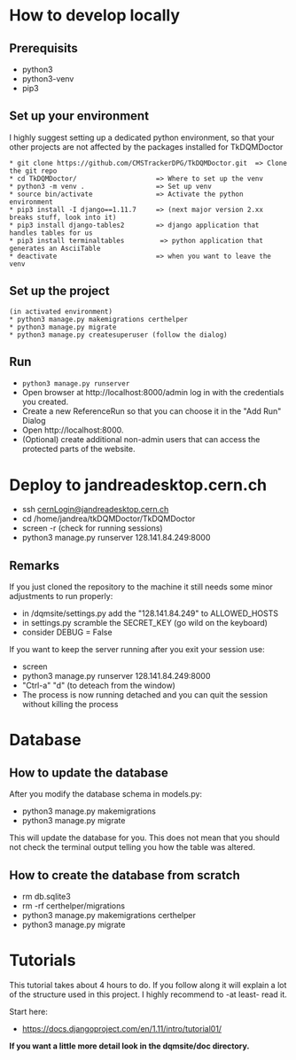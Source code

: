 # How to develop locally

## Prerequisits

* python3
* python3-venv
* pip3 

## Set up your environment

I highly suggest setting up a dedicated python environment, so that your other projects are not affected by the packages installed for TkDQMDoctor
```
* git clone https://github.com/CMSTrackerDPG/TkDQMDoctor.git  => Clone the git repo
* cd TkDQMDoctor/                    => Where to set up the venv
* python3 -m venv .                  => Set up venv
* source bin/activate                => Activate the python environment
* pip3 install -I django==1.11.7     => (next major version 2.xx breaks stuff, look into it)
* pip3 install django-tables2        => django application that handles tables for us
* pip3 install terminaltables         => python application that generates an AsciiTable
* deactivate                         => when you want to leave the venv
```
## Set up the project
```
(in activated environment)
* python3 manage.py makemigrations certhelper
* python3 manage.py migrate
* python3 manage.py createsuperuser (follow the dialog)
```
## Run
*  <code>python3 manage.py runserver </code>
* Open browser at http://localhost:8000/admin log in with the credentials you created.
* Create a new ReferenceRun so that you can choose it in the "Add Run" Dialog
* Open http://localhost:8000.
* (Optional) create additional non-admin users that can access the protected parts of the website.

# Deploy to jandreadesktop.cern.ch
* ssh cernLogin@jandreadesktop.cern.ch
* cd /home/jandrea/tkDQMDoctor/TkDQMDoctor
* screen -r    (check for running sessions)
* python3 manage.py runserver 128.141.84.249:8000

## Remarks
If you just cloned the repository to the machine it still needs some minor adjustments to run properly:

* in /dqmsite/settings.py add the "128.141.84.249" to ALLOWED_HOSTS
* in settings.py scramble the SECRET_KEY (go wild on the keyboard)
* consider DEBUG = False


If you want to keep the server running after you exit your session use:

* screen
* python3 manage.py runserver 128.141.84.249:8000
* "Ctrl-a" "d"    (to deteach from the window)
* The process is now running detached and you can quit the session without killing the process

# Database

## How to update the database
After you modify the database schema in models.py:

* python3 manage.py makemigrations
* python3 manage.py migrate

This will update the database for you.
This does not mean that you should not check the terminal output telling you how the table was altered.

## How to create the database from scratch

* rm db.sqlite3
* rm -rf certhelper/migrations
* python3 manage.py makemigrations certhelper
* python3 manage.py migrate

# Tutorials
This tutorial takes about 4 hours to do. If you follow along it will explain a lot of the structure used in this project.
I highly recommend to -at least- read it.

Start here:

* https://docs.djangoproject.com/en/1.11/intro/tutorial01/



<b>If you want a little more detail look in the dqmsite/doc directory.</b>

